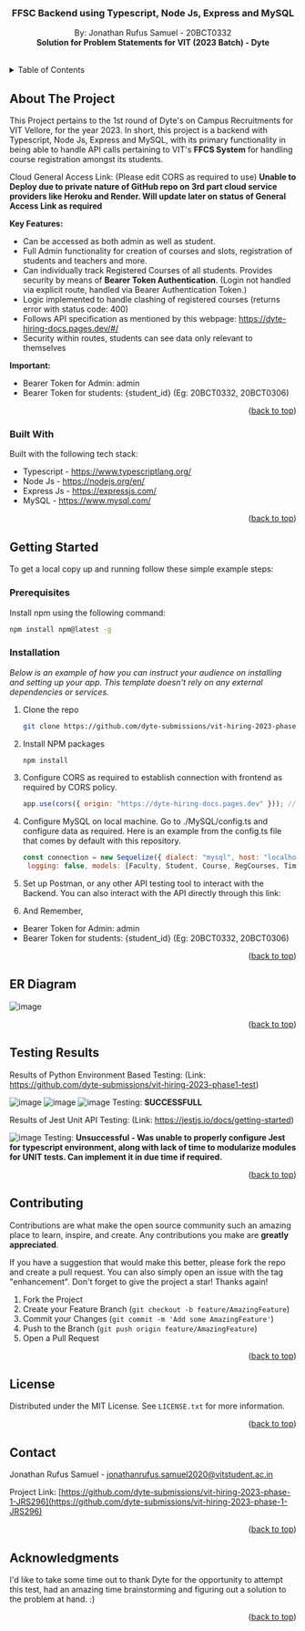 <!-- Improved compatibility of back to top link: See: https://github.com/othneildrew/Best-README-Template/pull/73 -->
<a name="readme-top"></a>
<!--
*** Thanks for checking out the Best-README-Template. If you have a suggestion
*** that would make this better, please fork the repo and create a pull request
*** or simply open an issue with the tag "enhancement".
*** Don't forget to give the project a star!
*** Thanks again! Now go create something AMAZING! :D
-->



<!-- PROJECT SHIELDS -->
<!--
*** I'm using markdown "reference style" links for readability.
*** Reference links are enclosed in brackets [ ] instead of parentheses ( ).
*** See the bottom of this document for the declaration of the reference variables
*** for contributors-url, forks-url, etc. This is an optional, concise syntax you may use.
*** https://www.markdownguide.org/basic-syntax/#reference-style-links
-->
<!-- PROJECT LOGO -->
<br />
<div align="center">
  <h3 align="center">FFSC Backend using Typescript, Node Js, Express and MySQL</h3>

  <p align="center">
    By: Jonathan Rufus Samuel - 20BCT0332
    <br />
    <strong>Solution for Problem Statements for VIT (2023 Batch) - Dyte</strong>
    <br />
    <br />
  </p>
</div>



<!-- TABLE OF CONTENTS -->
<details>
  <summary>Table of Contents</summary>
  <ol>
    <li>
      <a href="#about-the-project">About The Project</a>
      <ul>
        <li><a href="#built-with">Built With</a></li>
      </ul>
    </li>
    <li>
      <a href="#getting-started">Getting Started</a>
      <ul>
        <li><a href="#prerequisites">Prerequisites</a></li>
        <li><a href="#installation">Installation</a></li>
      </ul>
    </li>
    <li><a href="#er-diagram">ER Diagram</a></li>
    <li><a href="#testing-results">Testing Results</a></li>
    <li><a href="#contributing">Contributing</a></li>
    <li><a href="#license">License</a></li>
    <li><a href="#contact">Contact</a></li>
    <li><a href="#acknowledgments">Acknowledgments</a></li>
  </ol>
</details>



<!-- ABOUT THE PROJECT -->
## About The Project

This Project pertains to the 1st round of Dyte's on Campus Recruitments for VIT Vellore, for the year 2023. In short, this project is a backend with Typescript, Node Js, Express and MySQL, with its primary functionality in being able to handle API calls pertaining to VIT's <b>FFCS System</b> for handling course registration amongst its students.

Cloud General Access Link: (Please edit CORS as required to use) <b>Unable to Deploy due to private nature of GitHub repo on 3rd part cloud service providers like Heroku and Render. Will update later on status of General Access Link as required</b>

<b>Key Features:</b>
* Can be accessed as both admin as well as student.
* Full Admin functionality for creation of courses and slots, registration of students and teachers and more.
* Can individually track Registered Courses of all students. Provides security by means of <b>Bearer Token Authentication</b>. (Login not handled via explicit route, handled via Bearer Authentication Token.)
* Logic implemented to handle clashing of registered courses (returns error with status code: 400)
* Follows API specification as mentioned by this webpage: <a>https://dyte-hiring-docs.pages.dev/#/</a>
* Security within routes, students can see data only relevant to themselves

<b>Important:</b>
* Bearer Token for Admin: admin
* Bearer Token for students: {student_id} (Eg: 20BCT0332, 20BCT0306)


<p align="right">(<a href="#readme-top">back to top</a>)</p>



### Built With

Built with the following tech stack:

* Typescript - https://www.typescriptlang.org/
* Node Js - https://nodejs.org/en/
* Express Js - https://expressjs.com/
* MySQL - https://www.mysql.com/

<p align="right">(<a href="#readme-top">back to top</a>)</p>



<!-- GETTING STARTED -->
## Getting Started

To get a local copy up and running follow these simple example steps:

### Prerequisites

Install npm using the following command:

  ```sh
  npm install npm@latest -g
  ```

### Installation

_Below is an example of how you can instruct your audience on installing and setting up your app. This template doesn't rely on any external dependencies or services._

1. Clone the repo
   ```sh
   git clone https://github.com/dyte-submissions/vit-hiring-2023-phase-1-JRS296.git
   ```
2. Install NPM packages
   ```sh
   npm install
   ```
3. Configure CORS as required to establish connection with frontend as required by CORS policy.
   ```js
   app.use(cors({ origin: "https://dyte-hiring-docs.pages.dev" })); //Cors origin ID
   ```
4. Configure MySQL on local machine. Go to ./MySQL/config.ts and configure data as required. 
Here is an example from the config.ts file that comes by default with this repository.
   ```js
   const connection = new Sequelize({ dialect: "mysql", host: "localhost", username: "root", password: "123456", database: "ffcs", port: 3307,
    logging: false, models: [Faculty, Student, Course, RegCourses, Timings, StudentTimetable], });
   ```

5. Set up Postman, or any other API testing tool to interact with the Backend. You can also interact with the API directly through this link: 

6. And Remember,
* Bearer Token for Admin: admin
* Bearer Token for students: {student_id} (Eg: 20BCT0332, 20BCT0306)


<p align="right">(<a href="#readme-top">back to top</a>)</p>



<!-- ER Diagram -->
## ER Diagram

![image](https://user-images.githubusercontent.com/70965472/222976404-5775b5a2-08ea-4ccc-9b21-f792d034a2b6.png)

<p align="right">(<a href="#readme-top">back to top</a>)</p>

<!-- Testing Results -->
## Testing Results

Results of Python Environment Based Testing: (Link: https://github.com/dyte-submissions/vit-hiring-2023-phase1-test)

![image](https://user-images.githubusercontent.com/70965472/222976933-bb4eef45-bef3-4ee1-8df2-069144128acf.png)
![image](https://user-images.githubusercontent.com/70965472/222976965-2bef5c08-1937-478d-9829-f0fa67c4fc80.png)
![image](https://user-images.githubusercontent.com/70965472/222976975-fb475aae-3ab6-45e4-bf98-4d86e0dcbeb5.png)
Testing: <b>SUCCESSFULL</b>

Results of Jest Unit API Testing: (Link: https://jestjs.io/docs/getting-started)

![image](https://user-images.githubusercontent.com/70965472/222977794-83376ecb-f115-4f63-9419-17fc7b8c03b0.png)
Testing: <b>Unsuccessful - Was unable to properly configure Jest for typescript environment, along with lack of time to modularize modules for UNIT tests. Can implement it in due time if required.</b>

<p align="right">(<a href="#readme-top">back to top</a>)</p>


<!-- CONTRIBUTING -->
## Contributing

Contributions are what make the open source community such an amazing place to learn, inspire, and create. Any contributions you make are **greatly appreciated**.

If you have a suggestion that would make this better, please fork the repo and create a pull request. You can also simply open an issue with the tag "enhancement".
Don't forget to give the project a star! Thanks again!

1. Fork the Project
2. Create your Feature Branch (`git checkout -b feature/AmazingFeature`)
3. Commit your Changes (`git commit -m 'Add some AmazingFeature'`)
4. Push to the Branch (`git push origin feature/AmazingFeature`)
5. Open a Pull Request

<p align="right">(<a href="#readme-top">back to top</a>)</p>



<!-- LICENSE -->
## License

Distributed under the MIT License. See `LICENSE.txt` for more information.

<p align="right">(<a href="#readme-top">back to top</a>)</p>



<!-- CONTACT -->
## Contact

Jonathan Rufus Samuel - jonathanrufus.samuel2020@vitstudent.ac.in

Project Link: [https://github.com/dyte-submissions/vit-hiring-2023-phase-1-JRS296](https://github.com/dyte-submissions/vit-hiring-2023-phase-1-JRS296)

<p align="right">(<a href="#readme-top">back to top</a>)</p>



<!-- ACKNOWLEDGMENTS -->
## Acknowledgments

I'd like to take some time out to thank Dyte for the opportunity to attempt this test, had an amazing time brainstorming and figuring out a solution to the problem at hand. :)


<p align="right">(<a href="#readme-top">back to top</a>)</p>



<!-- MARKDOWN LINKS & IMAGES -->
<!-- https://www.markdownguide.org/basic-syntax/#reference-style-links -->
[contributors-shield]: https://img.shields.io/github/contributors/othneildrew/Best-README-Template.svg?style=for-the-badge
[contributors-url]: https://github.com/othneildrew/Best-README-Template/graphs/contributors
[forks-shield]: https://img.shields.io/github/forks/othneildrew/Best-README-Template.svg?style=for-the-badge
[forks-url]: https://github.com/othneildrew/Best-README-Template/network/members
[stars-shield]: https://img.shields.io/github/stars/othneildrew/Best-README-Template.svg?style=for-the-badge
[stars-url]: https://github.com/othneildrew/Best-README-Template/stargazers
[issues-shield]: https://img.shields.io/github/issues/othneildrew/Best-README-Template.svg?style=for-the-badge
[issues-url]: https://github.com/othneildrew/Best-README-Template/issues
[license-shield]: https://img.shields.io/github/license/othneildrew/Best-README-Template.svg?style=for-the-badge
[license-url]: https://github.com/othneildrew/Best-README-Template/blob/master/LICENSE.txt
[linkedin-shield]: https://img.shields.io/badge/-LinkedIn-black.svg?style=for-the-badge&logo=linkedin&colorB=555
[linkedin-url]: https://linkedin.com/in/othneildrew
[product-screenshot]: images/screenshot.png
[Next.js]: https://img.shields.io/badge/next.js-000000?style=for-the-badge&logo=nextdotjs&logoColor=white
[Next-url]: https://nextjs.org/
[React.js]: https://img.shields.io/badge/React-20232A?style=for-the-badge&logo=react&logoColor=61DAFB
[React-url]: https://reactjs.org/
[Vue.js]: https://img.shields.io/badge/Vue.js-35495E?style=for-the-badge&logo=vuedotjs&logoColor=4FC08D
[Vue-url]: https://vuejs.org/
[Angular.io]: https://img.shields.io/badge/Angular-DD0031?style=for-the-badge&logo=angular&logoColor=white
[Angular-url]: https://angular.io/
[Svelte.dev]: https://img.shields.io/badge/Svelte-4A4A55?style=for-the-badge&logo=svelte&logoColor=FF3E00
[Svelte-url]: https://svelte.dev/
[Laravel.com]: https://img.shields.io/badge/Laravel-FF2D20?style=for-the-badge&logo=laravel&logoColor=white
[Laravel-url]: https://laravel.com
[Bootstrap.com]: https://img.shields.io/badge/Bootstrap-563D7C?style=for-the-badge&logo=bootstrap&logoColor=white
[Bootstrap-url]: https://getbootstrap.com
[JQuery.com]: https://img.shields.io/badge/jQuery-0769AD?style=for-the-badge&logo=jquery&logoColor=white
[JQuery-url]: https://jquery.com 
